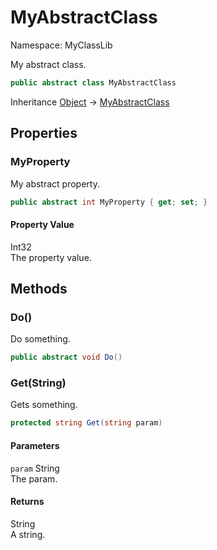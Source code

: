 # MyAbstractClass

Namespace: MyClassLib

My abstract class.

```csharp
public abstract class MyAbstractClass
```

Inheritance [Object](https://docs.microsoft.com/en-us/dotnet/api/system.object) → [MyAbstractClass](./myclasslib.myabstractclass.md)

## Properties

### MyProperty

My abstract property.

```csharp
public abstract int MyProperty { get; set; }
```

#### Property Value

Int32<br>The property value.

## Methods

### Do()

Do something.

```csharp
public abstract void Do()
```

### Get(String)

Gets something.

```csharp
protected string Get(string param)
```

#### Parameters

`param` String<br>The param.

#### Returns

String<br>A string.
